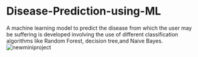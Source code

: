 # Disease-Prediction-using-ML
A machine learning model to predict the disease from which the user may be suffering
is developed involving the use of different classification algorithms like Random Forest,
decision tree,and Naive Bayes.
![newminiproject](https://user-images.githubusercontent.com/90322640/185736181-a365dd72-9684-415b-966f-1dfe01460ac2.png)
